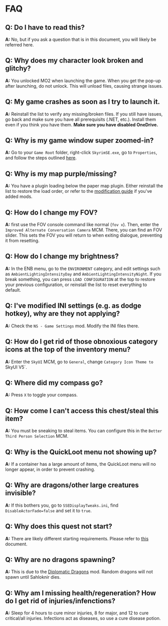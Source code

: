# FAQ

## Q: Do I have to read this?

**A:** No, but if you ask a question that is in this document, you will likely be referred here.

## Q: Why does my character look broken and glitchy?

**A:** You unlocked MO2 when launching the game. When you get the pop-up after launching, do not unlock. This will unload files, causing strange issues.

## Q: My game crashes as soon as I try to launch it.

**A:** Reinstall the list to verify any missing/broken files. If you still have issues, go back and make sure you have all prerequisits (.NET, etc.). Install them even if you think you have them. **Make sure you have disabled OneDrive.**

## Q: Why is my game window super zoomed-in?

**A:** Go to your `Game Root` folder, right-click `SkyrimSE.exe`, go to `Properties`, and follow the steps outlined [here](https://raw.githubusercontent.com/Lost-Outpost/resources/main/skyrim-scaling.png).

## Q: Why is my map purple/missing?

**A:** You have a plugin loading below the paper map plugin. Either reinstall the list to restore the load order, or refer to the [modification guide](https://github.com/Geborgen/nordic-souls/blob/main/MODIFICATIONGUIDE.md) if you've added mods.

## Q: How do I change my FOV?

**A:** first use the FOV console command like normal (`fov x`). Then, enter the `Improved Alternate Conversation Camera` MCM. There, you can find an FOV slider. This sets the FOV you will return to when exiting dialogue, preventing it from resetting.

## Q: How do I change my brightness?

**A:** In the ENB menu, go to the `ENVIRONMENT` category, and edit settings such as `AmbientLightingIntensityDay` and `AmbientLightingIntensityNight`. If you break something, you can press `LOAD CONFIGURATION` at the top to restore your previous configuration, or reinstall the list to reset everything to default.

## Q: I've modified INI settings (e.g. as dodge hotkey), why are they not applying?

**A:** Check the `NS - Game Settings` mod. Modify the INI files there.

## Q: How do I get rid of those obnoxious category icons at the top of the inventory menu?

**A:** Enter the `SkyUI` MCM, go to `General`, change `Category Icon Theme to `SkyUI V5`.

## Q: Where did my compass go?

**A:** Press `X` to toggle your compass.

## Q: How come I can't access this chest/steal this item?

**A:** You must be sneaking to steal items. You can configure this in the `Better Third Person Selection` MCM.

## Q: Why is the QuickLoot menu not showing up?

**A:** If a container has a large amount of items, the QuickLoot menu will no longer appear, in order to prevent crashing.

## Q: Why are dragons/other large creatures invisible?

**A:** If this bothers you, go to `SSEDisplayTweaks.ini`, find `DisableActorFade=false` and set it to `true`.

## Q: Why does this quest not start?

**A:** There are likely different starting requirements. Please refer to [this](https://github.com/Geborgen/nordic-souls/blob/main/.github/QUESTCHANGES.md) document.

## Q: Why are no dragons spawning?

**A:** This is due to the [Diplomatic Dragons](https://www.nexusmods.com/skyrimspecialedition/mods/70803) mod. Random dragons will not spawn until Sahloknir dies.

## Q: Why am I missing health/regeneration? How do I get rid of injuries/infenctions?

**A:** Sleep for 4 hours to cure minor injuries, 8 for major, and 12 to cure critical/all injuries. Infections act as diseases, so use a cure disease potion.
